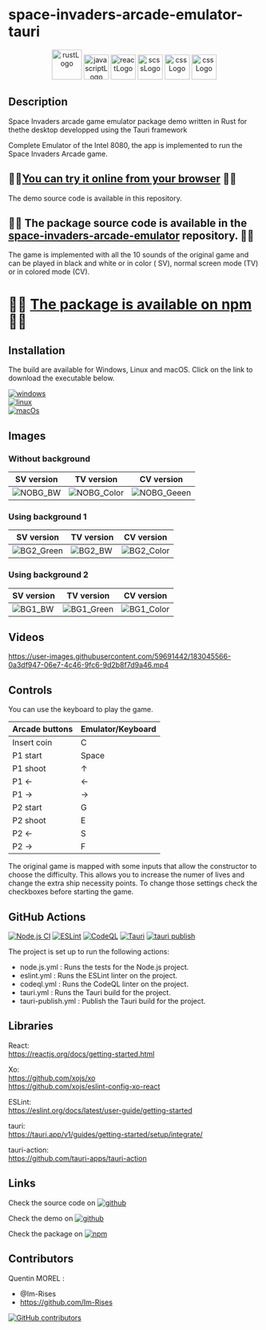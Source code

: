 # space-invaders-arcade-emulator-tauri

<p align="center">
    <img src="https://img.shields.io/badge/Rust-000000?style=for-the-badge&logo=rust&logoColor=white" alt="rustLogo" style="height:60px;"/>
    <img src="https://img.shields.io/badge/JavaScript-323330?style=for-the-badge&logo=javascript&logoColor=F7DF1E" alt="javascriptLogo" style="height:50px;">
    <img src="https://img.shields.io/badge/React-20232A?style=for-the-badge&logo=react&logoColor=61DAFB" alt="reactLogo" style="height:50px;">
    <img src="https://img.shields.io/badge/Sass-CC6699?style=for-the-badge&logo=sass&logoColor=white" alt="scssLogo" style="height:50px;">
    <img src="https://img.shields.io/badge/CSS-239120?&style=for-the-badge&logo=css3&logoColor=white" alt="cssLogo" style="height:50px;">
    <img src="https://github.com/Im-Rises/space-invaders-arcade-emulator-website/assets/59691442/af0add7c-bec1-4ddb-806b-848fa7d316de" alt="cssLogo" style="height:50px;">
</p>

## Description

Space Invaders arcade game emulator package demo written in Rust for thethe desktop developped using the Tauri framework

Complete Emulator of the Intel 8080, the app is implemented to run the Space Invaders Arcade game.

## 🚀🚀[You can try it online from your browser](https://im-rises.github.io/space-invaders-arcade-emulator-website/) 🚀🚀

The demo source code is available in this repository.

## 🚀🚀 The package source code is available in the [space-invaders-arcade-emulator](https://github.com/Im-Rises/space-invaders-arcade-emulator/tree/main) repository. 🚀🚀

The game is implemented with all the 10 sounds of the original game and can be played in black and white or in color (
SV), normal screen mode (TV) or in colored mode (CV).

# 🚀🚀 [The package is available on npm](https://www.npmjs.com/package/space-invaders-arcade-emulator) 🚀🚀

## Installation

The build are available for Windows, Linux and macOS. Click on the link to download the executable below.

[![windows](https://img.shields.io/badge/Windows-0078D6?style=for-the-badge&logo=windows&logoColor=white)](https://github.com/Im-Rises/space-invaders-arcade-emulator-tauri/releases/latest)  
[![linux](https://img.shields.io/badge/Linux-FCC624?style=for-the-badge&logo=linux&logoColor=black)](https://github.com/Im-Rises/space-invaders-arcade-emulator-tauri/releases/latest)  
[![macOs](https://img.shields.io/badge/mac%20os-000000?style=for-the-badge&logo=apple&logoColor=white)](https://github.com/Im-Rises/space-invaders-arcade-emulator-tauri/releases/latest)

## Images

### Without background

|                                                         SV version                                                          |                                                           TV version                                                           |                                                           CV version                                                           |
|:---------------------------------------------------------------------------------------------------------------------------:|:------------------------------------------------------------------------------------------------------------------------------:|:------------------------------------------------------------------------------------------------------------------------------:|
| ![NOBG_BW](https://github.com/Im-Rises/space-invaders-arcade-emulator/assets/59691442/96276b2a-d75c-4eef-ae76-74624960ba19) | ![NOBG_Color](https://github.com/Im-Rises/space-invaders-arcade-emulator/assets/59691442/32bc3e25-7883-4229-bab3-7bbfae745e9e) | ![NOBG_Geeen](https://github.com/Im-Rises/space-invaders-arcade-emulator/assets/59691442/4ec1df0d-98e5-4327-b25c-da80e6a44470) |

### Using background 1

| SV version                                                                                                                    | TV version                                                                                                                 | CV version                                                                                                                    |
|-------------------------------------------------------------------------------------------------------------------------------|----------------------------------------------------------------------------------------------------------------------------|-------------------------------------------------------------------------------------------------------------------------------|
| ![BG2_Green](https://github.com/Im-Rises/space-invaders-arcade-emulator/assets/59691442/433a9da2-cdb8-48f8-85b8-9e615766bdf9) | ![BG2_BW](https://github.com/Im-Rises/space-invaders-arcade-emulator/assets/59691442/7a5c9618-9fd6-48a5-81eb-81d5964aa98e) | ![BG2_Color](https://github.com/Im-Rises/space-invaders-arcade-emulator/assets/59691442/39adf0b0-2fe9-488d-a10f-b390c4c1141a) |

### Using background 2

| SV version                                                                                                                 | TV version                                                                                                                    | CV version                                                                                                                    |
|----------------------------------------------------------------------------------------------------------------------------|-------------------------------------------------------------------------------------------------------------------------------|-------------------------------------------------------------------------------------------------------------------------------|
| ![BG1_BW](https://github.com/Im-Rises/space-invaders-arcade-emulator/assets/59691442/d0a903f4-b92f-48a2-b4d2-f4173be2ce3d) | ![BG1_Green](https://github.com/Im-Rises/space-invaders-arcade-emulator/assets/59691442/7a31f2f5-38ba-4881-894c-bfacc2faf659) | ![BG1_Color](https://github.com/Im-Rises/space-invaders-arcade-emulator/assets/59691442/563ab206-1382-4311-b0b5-76d34b41a0aa) |

## Videos

https://user-images.githubusercontent.com/59691442/183045566-0a3df947-06e7-4c46-9fc6-9d2b8f7d9a46.mp4

## Controls

You can use the keyboard to play the game.

| Arcade buttons | Emulator/Keyboard |
|----------------|-------------------|
| Insert coin    | C                 |
| P1 start       | Space             |
| P1 shoot       | ↑                 |
| P1 ←           | ←                 |
| P1 →           | →                 |
| P2 start       | G                 |
| P2 shoot       | E                 |
| P2 ←           | S                 |
| P2 →           | F                 |

The original game is mapped with some inputs that allow the constructor to choose the difficulty. This allows you to
increase the numer of lives and change the extra ship necessity points. To change those settings check the checkboxes
before starting the game.

## GitHub Actions

[![Node.js CI](https://github.com/Im-Rises/space-invaders-arcade-emulator-tauri/actions/workflows/node.js.yml/badge.svg)](https://github.com/Im-Rises/space-invaders-arcade-emulator-tauri/actions/workflows/node.js.yml)
[![ESLint](https://github.com/Im-Rises/space-invaders-arcade-emulator-tauri/actions/workflows/eslint.yml/badge.svg)](https://github.com/Im-Rises/space-invaders-arcade-emulator-tauri/actions/workflows/eslint.yml)
[![CodeQL](https://github.com/Im-Rises/space-invaders-arcade-emulator-tauri/actions/workflows/codeql.yml/badge.svg)](https://github.com/Im-Rises/space-invaders-arcade-emulator-tauri/actions/workflows/codeql.yml)
[![Tauri](https://github.com/Im-Rises/space-invaders-arcade-emulator-tauri/actions/workflows/tauri.yml/badge.svg)](https://github.com/Im-Rises/space-invaders-arcade-emulator-tauri/actions/workflows/tauri.yml)
[![tauri publish](https://github.com/Im-Rises/space-invaders-arcade-emulator-tauri/actions/workflows/tauri-publish.yml/badge.svg)](https://github.com/Im-Rises/space-invaders-arcade-emulator-tauri/actions/workflows/tauri-publish.yml)

The project is set up to run the following actions:

- node.js.yml : Runs the tests for the Node.js project.
- eslint.yml : Runs the ESLint linter on the project.
- codeql.yml : Runs the CodeQL linter on the project.
- tauri.yml : Runs the Tauri build for the project.
- tauri-publish.yml : Publish the Tauri build for the project.

## Libraries

React:  
<https://reactjs.org/docs/getting-started.html>

Xo:  
<https://github.com/xojs/xo>  
<https://github.com/xojs/eslint-config-xo-react>

ESLint:  
<https://eslint.org/docs/latest/user-guide/getting-started>

tauri:  
<https://tauri.app/v1/guides/getting-started/setup/integrate/>

tauri-action:  
<https://github.com/tauri-apps/tauri-action>

## Links

Check the source code
on [![github](https://user-images.githubusercontent.com/59691442/223556058-6244e346-8117-43cd-97c6-bf68611bf286.svg)](https://github.com/im-rises/space-invaders-arcade-emulator)

Check the demo
on [![github](https://user-images.githubusercontent.com/59691442/223556058-6244e346-8117-43cd-97c6-bf68611bf286.svg)](https://github.com/im-rises/space-invaders-arcade-emulator-website)

Check the package
on [![npm](https://user-images.githubusercontent.com/59691442/223556055-4e9ef014-79d4-4136-ac07-b837b49066c8.svg)](https://www.npmjs.com/package/space-invaders-arcade-emulator)

## Contributors

Quentin MOREL :

- @Im-Rises
- <https://github.com/Im-Rises>

[![GitHub contributors](https://contrib.rocks/image?repo=Im-Rises/particle-simulator-react-p5-website)](https://github.com/Im-Rises/particle-simulator-react-p5-website/graphs/contributors)

